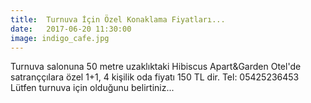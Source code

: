 ```yaml
---
title:  Turnuva İçin Özel Konaklama Fiyatları...
date:   2017-06-20 11:30:00
image: indigo_cafe.jpg
---
```


Turnuva salonuna 50 metre uzaklıktaki Hibiscus Apart&Garden Otel'de satranççılara özel 1+1, 4 kişilik oda fiyatı 150 TL dir.
Tel: 05425236453
Lütfen turnuva için olduğunu belirtiniz...
